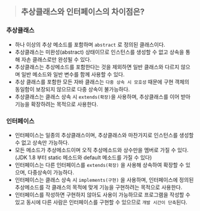 > ## 추상클래스와 인터페이스의 차이점은?
### 추상클래스
- 하나 이상의 추상 메소드를 포함하며 `abstract` 로 정의된 클래스이다.
- 추상클래스는 미완성(abstract) 상태이므로 인스턴스를 생성할 수 없고 상속을 통해 자손 클래스로만 완성될 수 있다.
- 추상클래스는 추상메소드를 포함한다는 것을 제외하면 일반 클래스와 다르지 않으며 일반 메소드와 일반 변수를 함께 사용할 수 있다.
- 추상 클래스를 포함한 모든 자바 클래스는 `다중 상속 시 모호성` 때문에 구현 객체의 동일함이 보장되지 않으므로 다중 상속이 불가능하다.
- 추상클래스는 클래스 상속 시 `extends(확장)`을 사용하며, 추상클래스를 이어 받아 기능을 확장하려는 목적으로 사용한다.

### 인터페이스
- 인터페이스는 일종의 추상클래스이며, 추상클래스와 마찬가지로 인스턴스를 생성할 수 없고 상속만 가능하다.
- 모든 메소드가 추상메소드이며 오직 추상메소드와 상수만을 멤버로 가질 수 있다. (JDK 1.8 부터 static 메소드와 default 메소드를 가질 수 있다)
- 인터페이스는 다른 인터페이스를 `extends(확장)` 을 사용해 상속하여 확장할 수 있으며, 다중상속이 가능하다.
- 인터페이스는 클래스 상속 시 `implements(구현)` 을 사용하며, 인터페이스에 정의된 추상메소드를 각 클래스의 목적에 맞게 기능을 구현하려는 목적으로 사용한다.
- 인터페이스를 작성하면 구현하지 않아도 사용이 가능하므로 프로그램을 작성할 수 있고 동시에 다른 사람은 인터페이스를 구현할 수 있으므로 `개발 시간이 단축`된다.
